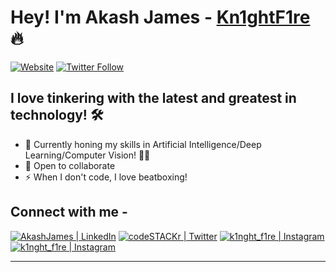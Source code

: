 # Hey! I'm Akash James -  [Kn1ghtF1re](https://kn1ghtf1re.github.io) 🔥

[![Website](https://img.shields.io/website?label=kn1ghtf1re.github.io&style=for-the-badge&url=https%3A%2F%2Fkn1ghtf1re.github.io)](https://kn1ghtf1re.github.io)
[![Twitter Follow](https://img.shields.io/twitter/follow/kn1ghtf1re20?color=1DA1F2&logo=twitter&style=for-the-badge)](https://twitter.com/intent/follow?original_referer=https%3A%2F%2Fgithub.com%2Fkn1ghtf1re&screen_name=kn1ghtf1re20)

## I love tinkering with the latest and greatest in technology! 🛠

- 🌱 Currently honing my skills in Artificial Intelligence/Deep Learning/Computer Vision! 💪🏼
- 👯 Open to collaborate
- ⚡ When I don't code, I love beatboxing!

## Connect with me -

[<img alt="AkashJames | LinkedIn" src="https://img.shields.io/badge/LinkedIn-0077B5?style=for-the-badge&logo=linkedin&logoColor=white" />](https://www.linkedin.com/in/akashjames)
[<img alt="codeSTACKr | Twitter" src="https://img.shields.io/badge/Twitter-1DA1F2?style=for-the-badge&logo=twitter&logoColor=white" />](https://www.twitter.com/kn1ghtf1re20)
[<img alt="k1nght_f1re | Instagram" src="https://img.shields.io/badge/Instagram-E4405F?style=for-the-badge&logo=instagram&logoColor=white" />](https://instagram.com/kn1ght_f1re)
[<img alt="k1nght_f1re | Instagram" src="https://img.shields.io/badge/-Hackerrank-2EC866?style=for-the-badge&logo=HackerRank&logoColor=white" />](https://www.hackerrank.com/Kn1ghtF1re)

---